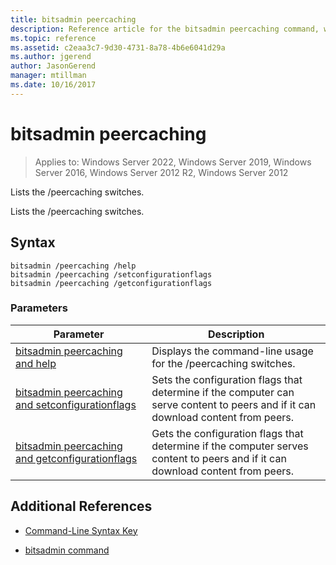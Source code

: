 ```yaml
---
title: bitsadmin peercaching
description: Reference article for the bitsadmin peercaching command, which lists the /peercaching switches.
ms.topic: reference
ms.assetid: c2eaa3c7-9d30-4731-8a78-4b6e6041d29a
ms.author: jgerend
author: JasonGerend
manager: mtillman
ms.date: 10/16/2017
---
```

# bitsadmin peercaching

>Applies to: Windows Server 2022, Windows Server 2019, Windows Server 2016, Windows Server 2012 R2, Windows Server 2012

Lists the /peercaching switches.

Lists the /peercaching switches.

## Syntax

```
bitsadmin /peercaching /help
bitsadmin /peercaching /setconfigurationflags
bitsadmin /peercaching /getconfigurationflags
```

### Parameters

| Parameter | Description |
| -------------- | -------------- |
| [bitsadmin peercaching and help](bitsadmin-peercaching-and-help.md) | Displays the command-line usage for the /peercaching switches.|
| [bitsadmin peercaching and setconfigurationflags](bitsadmin-peercaching-and-setconfigurationflags.md) | Sets the configuration flags that determine if the computer can serve content to peers and if it can download content from peers. |
| [bitsadmin peercaching and getconfigurationflags](bitsadmin-peercaching-and-getconfigurationflags.md) | Gets the configuration flags that determine if the computer serves content to peers and if it can download content from peers. |

## Additional References

- [Command-Line Syntax Key](command-line-syntax-key.md)

- [bitsadmin command](bitsadmin.md)
